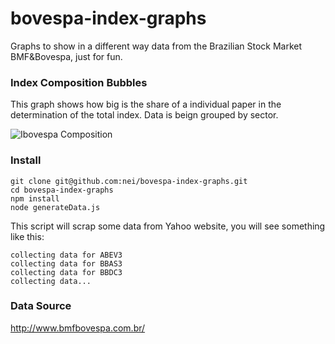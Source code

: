 # bovespa-index-graphs

Graphs to show in a different way data from the Brazilian Stock Market BMF&Bovespa, just for fun.

### Index Composition Bubbles 

This graph shows how big is the share of a individual paper in the determination of the total index. Data is beign grouped by sector.

![Ibovespa Composition](https://user-images.githubusercontent.com/33385/30187896-aff520bc-9423-11e7-9146-661fdee7692d.png)

### Install
```
git clone git@github.com:nei/bovespa-index-graphs.git
cd bovespa-index-graphs
npm install
node generateData.js
```
This script will scrap some data from Yahoo website, you will see something like this:
```
collecting data for ABEV3
collecting data for BBAS3
collecting data for BBDC3
collecting data...
```

### Data Source

http://www.bmfbovespa.com.br/

